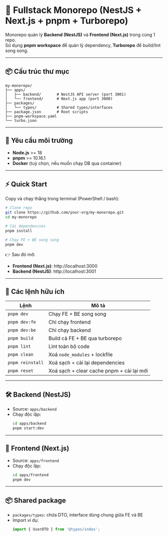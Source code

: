 # 🚀 Fullstack Monorepo (NestJS + Next.js + pnpm + Turborepo)

Monorepo quản lý **Backend (NestJS)** và **Frontend (Next.js)** trong cùng 1 repo.  
Sử dụng **pnpm workspace** để quản lý dependency, **Turborepo** để build/lint song song.

---

## 📦 Cấu trúc thư mục

```
my-monorepo/
├── apps/
│   ├── backend/       # NestJS API server (port 3001)
│   └── frontend/      # Next.js app (port 3000)
├── packages/
│   └── types/         # Shared types/interfaces
├── package.json       # Root scripts
├── pnpm-workspace.yaml
└── turbo.json
```

---

## 🚀 Yêu cầu môi trường

- **Node.js** >= 18
- **pnpm** >= 10.16.1
- **Docker** (tuỳ chọn, nếu muốn chạy DB qua container)

---

## ⚡ Quick Start

Copy và chạy thẳng trong terminal (PowerShell / bash):

```bash
# Clone repo
git clone https://github.com/your-org/my-monorepo.git
cd my-monorepo

# Cài dependencies
pnpm install

# Chạy FE + BE song song
pnpm dev
```

👉 Sau đó mở:

- **Frontend (Next.js)**: http://localhost:3000
- **Backend (NestJS)**: http://localhost:3001

---

## 🧰 Các lệnh hữu ích

| Lệnh             | Mô tả                                     |
| ---------------- | ----------------------------------------- |
| `pnpm dev`       | Chạy FE + BE song song                    |
| `pnpm dev:fe`    | Chỉ chạy frontend                         |
| `pnpm dev:be`    | Chỉ chạy backend                          |
| `pnpm build`     | Build cả FE + BE qua turborepo            |
| `pnpm lint`      | Lint toàn bộ code                         |
| `pnpm clean`     | Xoá `node_modules` + lockfile             |
| `pnpm reinstall` | Xoá sạch + cài lại dependencies           |
| `pnpm reset`     | Xoá sạch + clear cache pnpm + cài lại mới |

---

## 🛠️ Backend (NestJS)

- Source: `apps/backend`
- Chạy độc lập:
    ```bash
    cd apps/backend
    pnpm start:dev
    ```

---

## 🎨 Frontend (Next.js)

- Source: `apps/frontend`
- Chạy độc lập:
    ```bash
    cd apps/frontend
    pnpm dev
    ```

---

## 📦 Shared package

- `packages/types`: chứa DTO, interface dùng chung giữa FE và BE
- Import ví dụ:
    ```ts
    import { UserDTO } from '@types/index';
    ```
